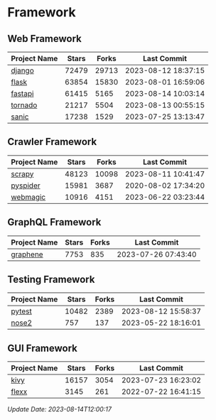# Framework

## Web Framework
| Project Name | Stars | Forks | Last Commit |
| ------------ | ----- | ----- | ----------- |
| [django](https://github.com/django/django) | 72479 | 29713 | 2023-08-12 18:37:15 |
| [flask](https://github.com/pallets/flask) | 63854 | 15830 | 2023-08-01 16:59:06 |
| [fastapi](https://github.com/tiangolo/fastapi) | 61415 | 5165 | 2023-08-14 10:03:14 |
| [tornado](https://github.com/tornadoweb/tornado) | 21217 | 5504 | 2023-08-13 00:55:15 |
| [sanic](https://github.com/sanic-org/sanic) | 17238 | 1529 | 2023-07-25 13:13:47 |

## Crawler Framework
| Project Name | Stars | Forks | Last Commit |
| ------------ | ----- | ----- | ----------- |
| [scrapy](https://github.com/scrapy/scrapy) | 48123 | 10098 | 2023-08-11 10:41:47 |
| [pyspider](https://github.com/binux/pyspider) | 15981 | 3687 | 2020-08-02 17:34:20 |
| [webmagic](https://github.com/code4craft/webmagic) | 10916 | 4151 | 2023-06-22 03:23:44 |

## GraphQL Framework
| Project Name | Stars | Forks | Last Commit |
| ------------ | ----- | ----- | ----------- |
| [graphene](https://github.com/graphql-python/graphene) | 7753 | 835 | 2023-07-26 07:43:40 |

## Testing Framework
| Project Name | Stars | Forks | Last Commit |
| ------------ | ----- | ----- | ----------- |
| [pytest](https://github.com/pytest-dev/pytest) | 10482 | 2389 | 2023-08-12 15:58:37 |
| [nose2](https://github.com/nose-devs/nose2) | 757 | 137 | 2023-05-22 18:16:01 |

## GUI Framework
| Project Name | Stars | Forks | Last Commit |
| ------------ | ----- | ----- | ----------- |
| [kivy](https://github.com/kivy/kivy) | 16157 | 3054 | 2023-07-23 16:23:02 |
| [flexx](https://github.com/flexxui/flexx) | 3145 | 261 | 2022-07-22 16:41:15 |

*Update Date: 2023-08-14T12:00:17*